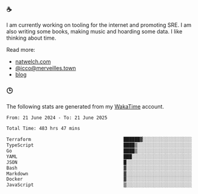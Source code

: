 ### ☕

I am currently working on tooling for the internet and promoting SRE. I am also writing some books, making music and hoarding some data. I like thinking about time.

Read more:

 - [natwelch.com](https://natwelch.com)
 - [@icco@merveilles.town](https://merveilles.town/@icco)
 - [blog](https://writing.natwelch.com)

### 🕒

The following stats are generated from my [WakaTime](https://wakatime.com/@icco) account.

<!--START_SECTION:waka-->

```txt
From: 21 June 2024 - To: 21 June 2025

Total Time: 483 hrs 47 mins

Terraform                                  ██████▓░░░░░░░░░░░░░░░░░░   26.73 %
TypeScript                                 ████▒░░░░░░░░░░░░░░░░░░░░   17.99 %
Go                                         ████▒░░░░░░░░░░░░░░░░░░░░   17.19 %
YAML                                       ███░░░░░░░░░░░░░░░░░░░░░░   11.43 %
JSON                                       █░░░░░░░░░░░░░░░░░░░░░░░░   04.11 %
Bash                                       ▓░░░░░░░░░░░░░░░░░░░░░░░░   03.23 %
Markdown                                   ▓░░░░░░░░░░░░░░░░░░░░░░░░   02.87 %
Docker                                     ▓░░░░░░░░░░░░░░░░░░░░░░░░   02.58 %
JavaScript                                 ▒░░░░░░░░░░░░░░░░░░░░░░░░   01.80 %
```

<!--END_SECTION:waka-->
